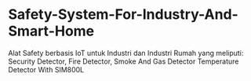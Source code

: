 # Safety-System-For-Industry-And-Smart-Home
Alat Safety berbasis IoT untuk Industri dan Industri Rumah yang meliputi: Security Detector, Fire Detector, Smoke And Gas Detector Temperature Detector With SIM800L 
